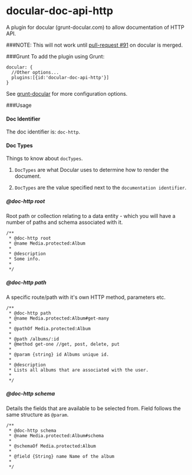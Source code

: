 docular-doc-api-http
====================

A plugin for docular (grunt-docular.com) to allow documentation of HTTP API.

###NOTE: This will not work until [pull-request #91](https://github.com/gitsome/docular/pull/91) on docular is merged.

###Grunt
To add the plugin using Grunt:

```
docular: {
  //Other options...
  plugins:[{id:'docular-doc-api-http'}]
}
```

See [grunt-docular](http://grunt-docular.com/documentation/docular/docularconfigure/index) for more configuration options.



###Usage

#### Doc Identifier
The doc identifier is: ``doc-http``.


#### Doc Types

Things to know about ``docTypes``.

1. ``DocTypes`` are what Docular uses to determine how to render the document.

2. ``DocTypes`` are the value specified next to the ``documentation identifier``.


##### @doc-http root
Root path or collection relating to a data entity - which you will have a number of paths and schema associated with it.

```
/**
 * @doc-http root
 * @name Media.protected:Album
 * 
 * @description
 * Some info.
 * 
 */
```

##### @doc-http path
A specific route/path with it's own HTTP method, parameters etc.

```
/**
 * @doc-http path
 * @name Media.protected:Album#get-many
 * 
 * @pathOf Media.protected:Album
 * 
 * @path /albums/:id
 * @method get-one //get, post, delete, put
 *
 * @param {string} id Albums unique id.
 * 
 * @description
 * Lists all albums that are associated with the user.
 * 
 */
```

##### @doc-http schema
Details the fields that are available to be selected from. Field follows the same structure as ``@param``.

```
/**
 * @doc-http schema
 * @name Media.protected:Album#schema
 * 
 * @schemaOf Media.protected:Album
 * 
 * @field {String} name Name of the album
 *
 */
```